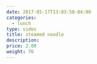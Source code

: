 ```yaml
---
date: 2017-05-17T13:03:58-04:00
categories:
  - lunch
type: sides
title: steamed noodle
description: 
price: 2.00
weight: 76
---
```

